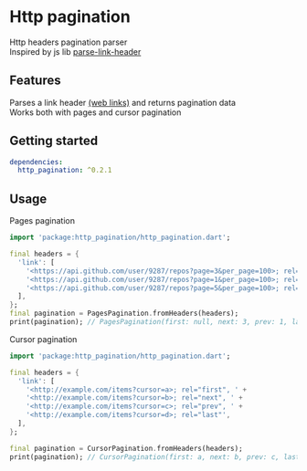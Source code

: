 # Http pagination

Http headers pagination parser <br>
Inspired by js lib [parse-link-header](https://github.com/thlorenz/parse-link-header)

## Features

Parses a link header [(web links)](https://datatracker.ietf.org/doc/html/rfc5988) and returns pagination data <br>
Works both with pages and cursor pagination

## Getting started

```yaml
dependencies:
  http_pagination: ^0.2.1
```

## Usage

Pages pagination

```dart
import 'package:http_pagination/http_pagination.dart';

final headers = {
  'link': [
    '<https://api.github.com/user/9287/repos?page=3&per_page=100>; rel="next", ' +
    '<https://api.github.com/user/9287/repos?page=1&per_page=100>; rel="prev", ' +
    '<https://api.github.com/user/9287/repos?page=5&per_page=100>; rel="last"'
  ],
};
final pagination = PagesPagination.fromHeaders(headers);
print(pagination); // PagesPagination(first: null, next: 3, prev: 1, last: 5)
```

Cursor pagination

```dart
import 'package:http_pagination/http_pagination.dart';

final headers = {
  'link': [
    '<http://example.com/items?cursor=a>; rel="first", ' +
    '<http://example.com/items?cursor=b>; rel="next", ' +
    '<http://example.com/items?cursor=c>; rel="prev", ' +
    '<http://example.com/items?cursor=d>; rel="last"',
  ],
};

final pagination = CursorPagination.fromHeaders(headers);
print(pagination); // CursorPagination(first: a, next: b, prev: c, last: d)
```

